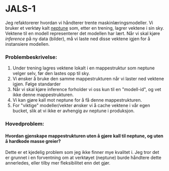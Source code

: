 # JALS-1

Jeg refaktorerer hvordan vi håndterer trente maskinlæringsmodeller. Vi bruker et verktøy kalt [neptune](neptune.ai) som, etter en trening, lagrer vektene i sin sky. Vektene til en modell representerer det modellen har lært. Når vi skal kjøre _inference_ på ny data (bilder), må vi laste ned disse vektene igjen for å instansiere modellen.

### Problembeskrivelse:

1. Under trening lagres vektene lokalt i en mappestruktur som neptune velger selv, før den lastes opp til sky.
2. Vi ønsker å bruke den samme mappestrukturen når vi laster ned vektene igjen. Følge standarder
3. Når vi skal kjøre inference forholder vi oss kun til en "modell-id", og vet ikke denne mappestrukturen.
4. Vi kan gjøre kall mot neptune for å få denne mappestrukturen.
5. For "viktige" modeller/vekter ønsker vi å cache vektene i vår egen bucket, slik at vi ikke er avhengig av neptune i produksjon.

### Hovedproblem:

#### Hvordan gjenskape mappestrukturen uten å gjøre kall til neptune, og uten å hardkode masse greier?

Dette er et kjedelig problem som jeg ikke finner mye kvalitet i. Jeg tror det er grunnet i en forventning om at verktøyet (neptune) burde håndtere dette annerledes, eller tilby mer fleksibilitet enn det gjør.
